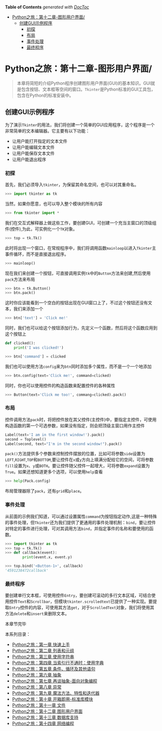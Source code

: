 <!-- START doctoc generated TOC please keep comment here to allow auto update -->
<!-- DON'T EDIT THIS SECTION, INSTEAD RE-RUN doctoc TO UPDATE -->
**Table of Contents**  *generated with [DocToc](https://github.com/thlorenz/doctoc)*

- [Python之旅：第十二章-图形用户界面/](#python%E4%B9%8B%E6%97%85%E7%AC%AC%E5%8D%81%E4%BA%8C%E7%AB%A0-%E5%9B%BE%E5%BD%A2%E7%94%A8%E6%88%B7%E7%95%8C%E9%9D%A2)
  - [创建GUI示例程序](#%E5%88%9B%E5%BB%BAgui%E7%A4%BA%E4%BE%8B%E7%A8%8B%E5%BA%8F)
    - [初探](#%E5%88%9D%E6%8E%A2)
    - [布局](#%E5%B8%83%E5%B1%80)
    - [事件处理](#%E4%BA%8B%E4%BB%B6%E5%A4%84%E7%90%86)
    - [最终程序](#%E6%9C%80%E7%BB%88%E7%A8%8B%E5%BA%8F)

<!-- END doctoc generated TOC please keep comment here to allow auto update -->

# Python之旅：第十二章-图形用户界面/

> 本章将简短的介绍Python程序创建图形用户界面(GUI)的基本知识。GUI就是包含按钮、文本框等空间的窗口。`Tkinter`是Python标准的GUI工具包，包含在Python的标准安装中。

## 创建GUI示例程序

为了演示`Tkinter`的用法，我们将创建一个简单的GUI应用程序，这个程序是一个非常简单的文本编辑器。它主要有以下功能：

- 让用户能打开指定的文本文件
- 让用户能编辑文本文件
- 让用户能保存文本文件
- 让用户能退出程序

### 初探

首先，我们必须导入`tkinter`，为保留其命名空间，也可以对其重命名。

```python
>>> import tkinter as tk
```

当然，如果你愿意，也可以导入整个模块的所有内容

```python
>>> from tkinter import *
```

我们在交互式解释器上做这些工作，要创建GUI，可创建一个充当主窗口的顶级组件(控件),为此，可实例化一个`TK`对象。

```python
>>> top = tk.Tk()
```

此时将出现一个窗口，在常规程序中，我们将调用函数`mainloop`以进入`Tkinter`主事件循环，而不是直接退出程序。

```python
>>> mainloop()
```

现在我们来创建一个按钮，可直接调用实例`tk`中的`Button`方法来创建,然后使用`pack`方法来布局

```python
>>> btn = tk.Button()
>>> btn.pack()
```

这时你应该能看到一个空白的按钮出现在GUI窗口上了，不过这个按钮还没有文本，我们来添加一个

```python
>>> btn['text'] = 'Click me!'
```

同时，我们也可以给这个按钮添加行为，先定义一个函数，然后将这个函数应用到这个按钮上

```python
def clicked():
    print('I was clicked!')

>>> btn['command'] = clicked
```

我们也可以使用方法`config`来为`btn`同时添加多个属性，而不是一个一个地添加

```python
>>> btn.config(text='Click me!', command=clicked)
```

同时，你也可以使用控件的构造函数来配置控件的各种属性

```python
>>> Button(text='Click me too!', commang=clicked).pack()
```

### 布局

控件调用方法`pack`时，将把控件放在其父控件(主控件)中，要指定主控件，可使用构造函数的第一个可选参数，如果没有指定，则会把顶级主窗口用作主控件

```python
Label(text='I am in the first window!').pack()
second = Toplevel()
Label(second, text="I'm in the second window!").pack()
```

`pack()`方法提供多个参数来控制控件摆放的位置，比如可将参数`side`设置为`LEFT`,`RIGHT`,`TOP`和`BOTTOM`,要让控件在`x`或`y`方向上填满分配给它的空间，可将参数`fill`设置为`x`、`y`或`BOTH`。要让控件随父控件一起增大，可将参数`expand`设置为`True`。如果还想知道更多个选项，可以使用`help`查看

```python
>>> help(Pack.config)
```

布局管理器除了`pack`，还有`grid`和`place`。

### 事件处理

从前面的示例我们知道，可以通过设置属性`command`为按钮指定动作,这是一种特殊的事件处理，但`Tkinter`还为我们提供了更通用的事件处理机制：`bind`，要让控件对特定的事件进行处理，可对其调用方法`bind`，并指定事件的名称和要使用的函数。

```python
>>> import tkinter as tk
>>> top = tk.Tk()
>>> def callback(event):
	    print(event.x, event.y)

>>> top.bind('<Button-1>', callback)
'4591238472callback'
```

### 最终程序

要创建单行文本框，可使用控件`Entry`，要创建可滚动的多行文本区域，可结合使用控件`Text`和`Scrollbar`，但模块`tkinter.scrolledtext`已提供了一种实现。要提取`Entry`控件的内容，可使用其方法`get`，对于`ScrolledText`对象，我们将使用其方法`delete`和`insert`来删除文本。

本章节完毕

本系列目录：

- [Python之旅：第一章 快速上手](https://www.todever.com/2018/03/31/Python%E4%B9%8B%E6%97%85%EF%BC%9A%E7%AC%AC%E4%B8%80%E7%AB%A0-%E5%BF%AB%E9%80%9F%E4%B8%8A%E6%89%8B/)
- [Python之旅：第二章 列表和元组](https://www.todever.com/2018/04/01/Python%E4%B9%8B%E6%97%85%EF%BC%9A%E7%AC%AC%E4%BA%8C%E7%AB%A0-%E5%88%97%E8%A1%A8%E5%92%8C%E5%85%83%E7%BB%84/)
- [Python之旅：第三章 使用字符串](https://www.todever.com/2018/04/02/Python%E4%B9%8B%E6%97%85%EF%BC%9A%E7%AC%AC%E4%B8%89%E7%AB%A0-%E4%BD%BF%E7%94%A8%E5%AD%97%E7%AC%A6%E4%B8%B2/)
- [Python之旅：第四章 当索引行不通时：使用字典](https://www.todever.com/2018/04/04/Python%E4%B9%8B%E6%97%85%EF%BC%9A%E7%AC%AC%E5%9B%9B%E7%AB%A0-%E5%BD%93%E7%B4%A2%E5%BC%95%E8%A1%8C%E4%B8%8D%E9%80%9A%E6%97%B6%EF%BC%9A%E4%BD%BF%E7%94%A8%E5%AD%97%E5%85%B8/)
- [Python之旅：第五章 条件、循环及其他语句](https://www.todever.com/2018/04/08/Python%E4%B9%8B%E6%97%85%EF%BC%9A%E7%AC%AC%E4%BA%94%E7%AB%A0-%E6%9D%A1%E4%BB%B6%E3%80%81%E5%BE%AA%E7%8E%AF%E5%8F%8A%E5%85%B6%E4%BB%96%E8%AF%AD%E5%8F%A5/)
- [Python之旅：第六章 抽象](https://www.todever.com/2018/04/11/Python%E4%B9%8B%E6%97%85%EF%BC%9A%E7%AC%AC%E5%85%AD%E7%AB%A0-%E6%8A%BD%E8%B1%A1/)
- [Python之旅：第七章 再谈抽象-面向对象编程](https://www.todever.com/2018/04/14/Python%E4%B9%8B%E6%97%85%EF%BC%9A%E7%AC%AC%E4%B8%83%E7%AB%A0-%E5%86%8D%E8%B0%88%E6%8A%BD%E8%B1%A1-%E9%9D%A2%E5%90%91%E5%AF%B9%E8%B1%A1%E7%BC%96%E7%A8%8B/)
- [Python之旅：第八章 异常](https://www.todever.com/2018/04/15/Python%E4%B9%8B%E6%97%85%EF%BC%9A%E7%AC%AC%E5%85%AB%E7%AB%A0-%E5%BC%82%E5%B8%B8/)
- [Python之旅：第九章 魔法方法、特性和迭代器](https://www.todever.com/2018/04/16/Python%E4%B9%8B%E6%97%85%EF%BC%9A%E7%AC%AC%E4%B9%9D%E7%AB%A0-%E9%AD%94%E6%B3%95%E6%96%B9%E6%B3%95%E3%80%81%E7%89%B9%E6%80%A7%E5%92%8C%E8%BF%AD%E4%BB%A3%E5%99%A8/)
- [Python之旅：第十章 开箱即用-标准库模块](https://www.todever.com/2018/04/21/Python%E4%B9%8B%E6%97%85%EF%BC%9A%E7%AC%AC%E5%8D%81%E7%AB%A0-%E5%BC%80%E7%AE%B1%E5%8D%B3%E7%94%A8-%E6%A0%87%E5%87%86%E5%BA%93%E6%A8%A1%E5%9D%97/)
- [Python之旅：第十一章 文件](https://www.todever.com/2018/04/23/Python%E4%B9%8B%E6%97%85%EF%BC%9A%E7%AC%AC%E5%8D%81%E4%B8%80%E7%AB%A0-%E6%96%87%E4%BB%B6/)
- [Python之旅：第十二章 图形用户界面](https://www.todever.com/2018/04/24/Python%E4%B9%8B%E6%97%85%EF%BC%9A%E7%AC%AC%E5%8D%81%E4%BA%8C%E7%AB%A0-%E5%9B%BE%E5%BD%A2%E7%94%A8%E6%88%B7%E7%95%8C%E9%9D%A2/)
- [Python之旅：第十三章 数据库支持](https://www.todever.com/2018/04/25/Python%E4%B9%8B%E6%97%85%EF%BC%9A%E7%AC%AC%E5%8D%81%E4%B8%89%E7%AB%A0-%E6%95%B0%E6%8D%AE%E5%BA%93%E6%94%AF%E6%8C%81/)
- [Python之旅：第十四章 网络编程](https://www.todever.com/2018/04/26/Python%E4%B9%8B%E6%97%85%EF%BC%9A%E7%AC%AC%E5%8D%81%E5%9B%9B%E7%AB%A0-%E7%BD%91%E7%BB%9C%E7%BC%96%E7%A8%8B/)